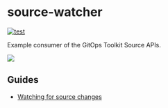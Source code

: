 # source-watcher

[![test](https://github.com/stefanprodan/source-watcher/workflows/test/badge.svg)](https://github.com/stefanprodan/source-watcher/actions)

Example consumer of the GitOps Toolkit Source APIs.

![](https://raw.githubusercontent.com/fluxcd/toolkit/main/docs/_files/source-controller.png)

## Guides

* [Watching for source changes](https://toolkit.fluxcd.io/dev-guides/source-watcher/)
